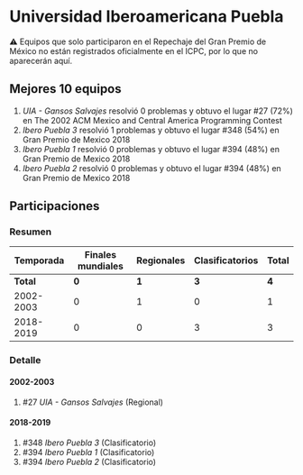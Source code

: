 # Universidad Iberoamericana Puebla

:warning: Equipos que solo participaron en el Repechaje del Gran Premio de México no están registrados oficialmente en el ICPC, por lo que no aparecerán aquí.

## Mejores 10 equipos

1. _UIA - Gansos Salvajes_ resolvió 0 problemas y obtuvo el lugar #27 (72%) en The 2002 ACM Mexico and Central America Programming Contest
1. _Ibero Puebla 3_ resolvió 1 problemas y obtuvo el lugar #348 (54%) en Gran Premio de Mexico 2018
1. _Ibero Puebla 1_ resolvió 0 problemas y obtuvo el lugar #394 (48%) en Gran Premio de Mexico 2018
1. _Ibero Puebla 2_ resolvió 0 problemas y obtuvo el lugar #394 (48%) en Gran Premio de Mexico 2018

## Participaciones

### Resumen

| Temporada | Finales mundiales | Regionales | Clasificatorios | Total |
| --- | --- | --- | --- | --- |
| **Total** | **0** | **1** | **3** | **4** |
| 2002-2003 | 0 | 1 | 0 | 1 |
| 2018-2019 | 0 | 0 | 3 | 3 |

### Detalle

#### 2002-2003

1. #27 _UIA - Gansos Salvajes_ (Regional)

#### 2018-2019

1. #348 _Ibero Puebla 3_ (Clasificatorio)
1. #394 _Ibero Puebla 1_ (Clasificatorio)
1. #394 _Ibero Puebla 2_ (Clasificatorio)




